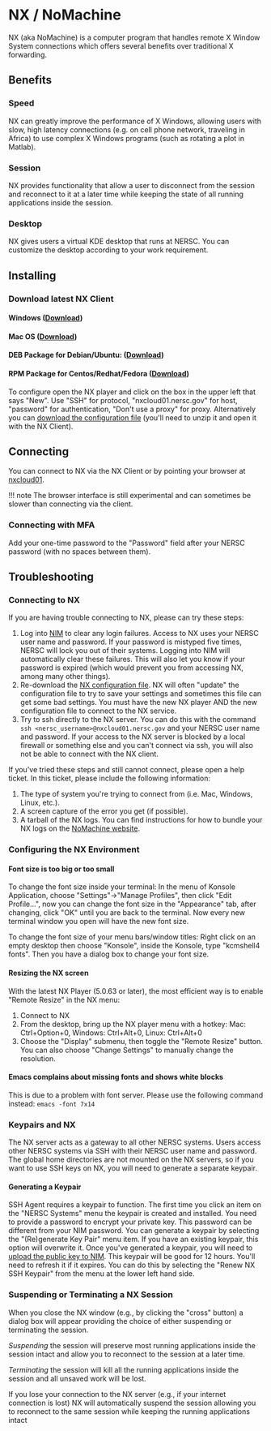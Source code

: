 # NX / NoMachine

NX (aka NoMachine) is a computer program that handles remote X Window
System connections which offers several benefits over traditional X
forwarding.

## Benefits

### Speed

NX can greatly improve the performance of X Windows, allowing users
with slow, high latency connections (e.g. on cell phone network,
traveling in Africa) to use complex X Windows programs (such as
rotating a plot in Matlab).

### Session

NX provides functionality that allow a user to disconnect from the session
and reconnect to it at a later time while keeping the state of all
running applications inside the session.

### Desktop

NX gives users a virtual KDE desktop that runs at NERSC. You can
customize the desktop according to your work requirement.

## Installing

### Download latest NX Client
#### Windows ([Download](https://www.nomachine.com/download/download&id=16))
#### Mac OS ([Download](https://www.nomachine.com/download/download&id=15))
#### DEB Package for Debian/Ubuntu: ([Download](https://www.nomachine.com/download/download&id=10))
#### RPM Package for Centos/Redhat/Fedora ([Download](https://www.nomachine.com/download/download&id=11))

To configure open the NX player and click on the box in the
upper left that says "New". Use "SSH" for protocol,
"nxcloud01.nersc.gov" for host, "password" for authentication,
"Don't use a proxy" for proxy. Alternatively you can [download
the configuration
file](https://portal.nersc.gov/project/mpccc/nx/Connection_to_NERSC_NX_service.nxs.gz)
(you'll need to unzip it and open it with the NX Client).

## Connecting

You can connect to NX via the NX Client or by pointing your browser
at [nxcloud01](https://nxcloud01.nersc.gov).

!!! note
    The browser interface is still experimental and can sometimes
    be slower than connecting via the client.

### Connecting with MFA

Add your one-time password to the "Password" field after your NERSC
password (with no spaces between them).

## Troubleshooting

### Connecting to NX

If you are having trouble connecting to NX, please can try these steps:

1. Log into [NIM](https://nim.nersc.gov) to clear any login
   failures. Access to NX uses your NERSC user name and password. If
   your password is mistyped five times, NERSC will lock you out of
   their systems. Logging into NIM will automatically clear these
   failures. This will also let you know if your password is expired
   (which would prevent you from accessing NX, among many other
   things).
2. Re-download
   the
   [NX configuration file](https://portal.nersc.gov/project/mpccc/nx/Connection_to_NERSC_NX_service.nxs.gz). NX
   will often "update" the configuration file to try to save your
   settings and sometimes this file can get some bad settings. You
   must have the new NX player AND the new configuration file to
   connect to the NX service.
3. Try to ssh directly to the NX server. You can do this with the
   command `ssh <nersc_username>@nxcloud01.nersc.gov` and your NERSC
   user name and password. If your access to the NX server is blocked
   by a local firewall or something else and you can't connect via
   ssh, you will also not be able to connect with the NX client.

If you've tried these steps and still cannot connect, please open a
help ticket. In this ticket, please include the following information:

1. The type of system you're trying to connect from (i.e. Mac,
   Windows, Linux, etc.).
1. A screen capture of the error you get (if possible).
1. A tarball of the NX logs. You can find instructions for how to
   bundle your NX logs on
   the [NoMachine website](https://www.nomachine.com/DT07M00098).

### Configuring the NX Environment

#### Font size is too big or too small

To change the font size inside your terminal: In the menu of Konsole
Application, choose "Settings"->"Manage Profiles", then click "Edit
Profile...", now you can change the font size in the "Appearance" tab,
after changing, click "OK" until you are back to the terminal. Now
every new terminal window you open will have the new font size.

To change the font size of your menu bars/window titles: Right click
on an empty desktop then choose "Konsole", inside the Konsole, type
"kcmshell4 fonts". Then you have a dialog box to change your font
size.

#### Resizing the NX screen

With the latest NX Player (5.0.63 or later), the most efficient way is
to enable "Remote Resize" in the NX menu:

1. Connect to NX
1. From the desktop, bring up the NX player menu with a hotkey: Mac:
   Ctrl+Option+0, Windows: Ctrl+Alt+0, Linux: Ctrl+Alt+0
1. Choose the "Display" submenu, then toggle the "Remote Resize"
   button. You can also choose "Change Settings" to manually change
   the resolution.

#### Emacs complains about missing fonts and shows white blocks

This is due to a problem with font server. Please use the following
command instead: `emacs -font 7x14`

### Keypairs and NX

The NX server acts as a gateway to all other NERSC systems. Users
access other NERSC systems via SSH with their NERSC user name and
password. The global home directories are not mounted on the NX
servers, so if you want to use SSH keys on NX, you will need to
generate a separate keypair.

#### Generating a Keypair

SSH Agent requires a keypair to function. The first time you click an
item on the "NERSC Systems" menu the keypair is created and
installed. You need to provide a password to encrypt your private
key. This password can be different from your NIM password. You can
generate a keypair by selecting the "(Re)generate Key Pair" menu
item. If you have an existing keypair, this option will overwrite
it. Once you've generated a keypair, you will need
to [upload the public key to NIM](https://www.nersc.gov/users/connecting-to-nersc/connecting-with-ssh/#toc-anchor-2).
This keypair will be good for 12 hours. You'll need to refresh it if it
expires. You can do this by selecting the "Renew NX SSH Keypair" from
the menu at the lower left hand side.

### Suspending or Terminating a NX Session

When you close the NX window (e.g., by clicking the "cross" button) a
dialog box will appear providing the choice of either suspending or
terminating the session.

*Suspending* the session will preserve most running applications inside
the session intact and allow you to reconnect to the session at a
later time.

*Terminating* the session will kill all the running applications inside
the session and all unsaved work will be lost.

If you lose your connection to the NX server (e.g., if your internet
connection is lost) NX will automatically suspend the session allowing
you to reconnect to the same session while keeping the running
applications intact
